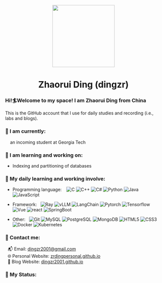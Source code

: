 <p align="center">
 <img width="200px" src="https://cdn.pixabay.com/photo/2016/05/26/13/51/dog-1417208_1280.png"  />
 <h1 align="center">Zhaorui Ding (dingzr)</h2>
 
</p>

<!--
**dingzr2001/dingzr2001** is a ✨ _special_ ✨ repository because its `README.md` (this file) appears on your GitHub profile.

Here are some ideas to get you started:

- 🔭 I’m currently working on ...
- 🌱 I’m currently learning ...
- 👯 I’m looking to collaborate on ...
- 🤔 I’m looking for help with ...
- 💬 Ask me about ...
- 📫 How to reach me: ...
- 😄 Pronouns: ...
- ⚡ Fun fact: ...
-->
### Hi!🏄Welcome to my space! I am Zhaorui Ding from China
This is the GitHub account that I use for daily studies and recording (i.e., labs and blogs).
### 👔 I am currently: 
&nbsp;&nbsp;&nbsp;&nbsp;an incoming student at Georgia Tech
### 📖 I am learning and working on:
- Indexing and partitioning of databases
### 🧰 My daily learning and working involve:
- <p>Programming language: &nbsp;&nbsp;
  <img alt="C" src="https://img.shields.io/badge/-C-45b8d8?style=flat-square&logo=c&logoColor=white" />
  <img alt="C++" src="https://img.shields.io/badge/-C++-0072E3?style=flat-square&logo=cplusplus&logoColor=white" />
  <img alt="C#" src="https://img.shields.io/badge/-C%23-9F35FF?style=flat-square" />
  <img alt="Python" src="https://img.shields.io/badge/-Python-FFDC35?style=flat-square&logo=python&logoColor=blue" />
  <img alt="Java" src="https://img.shields.io/badge/-Java-FF8000?style=flat-square&logo=java&logoColor=white" />
  <img alt="JavaScript" src="https://img.shields.io/badge/-JavaScript-000000?style=flat-square&logo=javascript&logoColor=FF60AF" />
</p>

- <p>Framework:&nbsp;&nbsp;
  <img alt="Ray" src="https://img.shields.io/badge/-Ray-028CF0?style=flat-square&logo=ray&logoColor=white" />
  <img alt="vLLM" src="https://img.shields.io/badge/-vLLM-028CF0?style=flat-square&logo=openaigym&logoColor=white" />
  <img alt="LangChain" src="https://img.shields.io/badge/-LangChain-1C3C3C?style=flat-square&logo=langchain&logoColor=white" />
  <img alt="Pytorch" src="https://img.shields.io/badge/-Pytorch-B15BFF?style=flat-square&logo=Pytorch&logoColor=orange" />
  <img alt="Tensorflow" src="https://img.shields.io/badge/-Tensorflow-4F4F4F?style=flat-square&logo=tensorflow&logoColor=FFA042" />
  <img alt="Vue" src="https://img.shields.io/badge/-Vue-00A600?style=flat-square&logo=vuedotjs&logoColor=white" />
  <img alt="react" src="https://img.shields.io/badge/-react-61DAFB?style=flat-square&logo=react&logoColor=white" />
  <img alt="SpringBoot" src="https://img.shields.io/badge/-SpringBoot-ffffff?style=flat-square&logo=springboot&logoColor=green" />
</p>

- <p>Other:&nbsp;&nbsp;
  <img alt="Git" src="https://img.shields.io/badge/-Git-FF2D2D?style=flat-square&logo=git&logoColor=white" />
  <img alt="MySQL" src="https://img.shields.io/badge/-MySQL-408080?style=flat-square&logo=mysql&logoColor=EA7500" />
  <img alt="PostgreSQL" src="https://img.shields.io/badge/-PostgreSQL-ffffff?style=flat-square&logo=postgresql&logoColor=0072E3" />
  <img alt="MongoDB" src="https://img.shields.io/badge/-MongoDB-47A248?style=flat-square&logo=mongodb&logoColor=white" />
  <img alt="HTML5" src="https://img.shields.io/badge/-HTML-AFAF61?style=flat-square&logo=html5&logoColor=white" />
  <img alt="CSS3" src="https://img.shields.io/badge/-CSS-FF9D6F?style=flat-square&logo=css3&logoColor=white" />
  <img alt="Docker" src="https://img.shields.io/badge/-Docker-2496ED?style=flat-square&logo=docker&logoColor=white" />
  <img alt="Kubernetes" src="https://img.shields.io/badge/-Kubernetes-326CE5?style=flat-square&logo=kubernetes&logoColor=white" />
</p>

### 📠 Contact me: 
&nbsp;&nbsp;📬 Email: [dingzr2001@gmail.com](mailto:dingzr2001@gmail.com)<br/>
&nbsp;&nbsp;🌐 Personal Website: [zrdingpersonal.github.io](https://zrdingpersonal.github.io)<br/>
&nbsp;&nbsp;🧩 Blog Website: [dingzr2001.github.io](https://dingzr2001.github.io)

### 🎨 My Status:

<!--![](https://github-readme-stats.vercel.app/api/top-langs/?username=dingzr2001&bg_color=30,000000,9D9D9D&title_color=FFE153&text_color=fff&layout=compact&card_width=400&hide=css,html)-->
<!--![My GitHub stats](https://github-readme-stats.vercel.app/api?username=dingzr2001&show_icons=true&hide=contribs&bg_color=30,9D9D9D,000000&&title_color=00CACA&card_width=400&text_color=fff)-->
